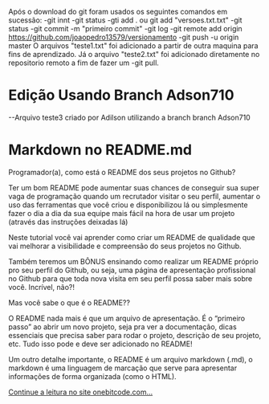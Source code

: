 Após o download do git foram usados os seguintes comandos em sucessão:
-git innt 
-git status
-gti add . ou git add "versoes.txt.txt"
-git status
-git commit -m "primeiro commit"
-git log
-git remote add origin https://github.com/joaopedro13579/versionamento
-git push -u origin master
O arquivos "teste1.txt" foi adicionado a partir de outra maquina para fins de aprendizado.
Já o arquivo "teste2.txt" foi adicionado diretamente no repositorio remoto a fim de fazer um -git pull.

# Edição Usando Branch Adson710

--Arquivo teste3 criado por Adilson utilizando a branch branch Adson710


# Markdown no README.md
<p>
Programador(a), como está o README dos seus projetos no Github?

Ter um bom README pode aumentar suas chances de conseguir sua super vaga de programação quando um recrutador visitar o seu perfil, aumentar o uso das ferramentas que você criou e disponibilizou lá ou simplesmente fazer o dia a dia da sua equipe mais fácil na hora de usar um projeto (através das instruções deixadas lá)

Neste tutorial você vai aprender como criar um README de qualidade que vai melhorar a visibilidade e compreensão do seus projetos no Github.

Também teremos um BÔNUS ensinando como realizar um README próprio pro seu perfil do Github, ou seja, uma página de apresentação profissional no Github para que toda nova visita em seu perfil possa saber mais sobre você. Incrível, não?!

Mas você sabe o que é o README??

O README nada mais é que um arquivo de apresentação. É o “primeiro passo” ao abrir um novo projeto, seja pra ver a documentação, dicas essenciais que precisa saber para rodar o projeto, descrição de seu projeto, etc. Tudo isso pode e deve ser adicionado no README!

Um outro detalhe importante, o README é um arquivo markdown (.md), o markdown é uma linguagem de marcação que serve para apresentar informações de forma organizada (como o HTML).
</p>
<a href="https://onebitcode.com/como-criar-um-readme-incrivel-para-seus-projetos-e-perfil-no-github/">Continue a leitura no site onebitcode.com...</a>
		
